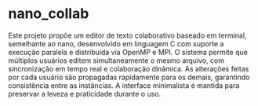 # nano_collab

Este projeto propõe um editor de texto colaborativo baseado em terminal, semelhante ao nano, desenvolvido em linguagem C com suporte a execução paralela e distribuída via OpenMP e MPI. O sistema permite que múltiplos usuários editem simultaneamente o mesmo arquivo, com sincronização em tempo real e colaboração dinâmica. As alterações feitas por cada usuário são propagadas rapidamente para os demais, garantindo consistência entre as instâncias. A interface minimalista é mantida para preservar a leveza e praticidade durante o uso.
